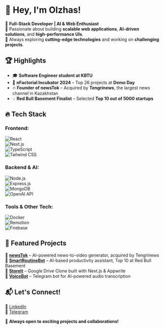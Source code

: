 # 👋 Hey, I'm Olzhas!  

🚀 **Full-Stack Developer | AI & Web Enthusiast**  
🔹 Passionate about building **scalable web applications**, **AI-driven solutions**, and **high-performance UIs**.  
🔹 Always exploring **cutting-edge technologies** and working on **challenging projects**.  

## 🏆 Highlights  
- 🎓 **Software Engineer student at KBTU**  
- 🏅 **nFactorial Incubator 2024** – Top 26 projects at **Demo Day**  
- 🔥 **Founder of newsTok** – Acquired by **Tengrinews**, the largest news channel in Kazakhstan  
- 💡 **Red Bull Basement Finalist** – Selected **Top 10 out of 5000 startups**  

## 🔥 Tech Stack  
### **Frontend:**  
![React](https://img.shields.io/badge/React-20232A?style=for-the-badge&logo=react&logoColor=61DAFB)  
![Next.js](https://img.shields.io/badge/Next.js-000000?style=for-the-badge&logo=nextdotjs&logoColor=white)  
![TypeScript](https://img.shields.io/badge/TypeScript-007ACC?style=for-the-badge&logo=typescript&logoColor=white)  
![Tailwind CSS](https://img.shields.io/badge/TailwindCSS-38B2AC?style=for-the-badge&logo=tailwind-css&logoColor=white)  

### **Backend & AI:**  
![Node.js](https://img.shields.io/badge/Node.js-43853D?style=for-the-badge&logo=node.js&logoColor=white)  
![Express.js](https://img.shields.io/badge/Express.js-000000?style=for-the-badge&logo=express&logoColor=white)  
![MongoDB](https://img.shields.io/badge/MongoDB-47A248?style=for-the-badge&logo=mongodb&logoColor=white)  
![OpenAI API](https://img.shields.io/badge/OpenAI-412991?style=for-the-badge&logo=openai&logoColor=white)  

### **Tools & Other Tech:**  
![Docker](https://img.shields.io/badge/Docker-2496ED?style=for-the-badge&logo=docker&logoColor=white)  
![Remotion](https://img.shields.io/badge/Remotion-F34263?style=for-the-badge&logo=remotion&logoColor=white)  
![Firebase](https://img.shields.io/badge/Firebase-FFCA28?style=for-the-badge&logo=firebase&logoColor=white)  

## 📌 Featured Projects  
🔹 **[newsTok](https://github.com/AkhmetovOlzhass/newsTok)** – AI-powered news-to-video generator, acquired by Tengrinews  
🔹 **[SmartRoutineBot](https://github.com/AkhmetovOlzhass/SmartRoutineBot)** – AI-based productivity assistant, Top 10 at Red Bull Basement  
🔹 **[StoreIt](https://github.com/AkhmetovOlzhass/storeIt)** – Google Drive Clone built with Next.js & Appwrite  
🔹 **[VoiceBot](https://github.com/AkhmetovOlzhass/VoiceBot)** – Telegram bot for AI-powered audio transcription  

## 📬 Let's Connect!  
💼 [LinkedIn](https://www.linkedin.com/in/shakarym/)  
📩 [Telegram](https://t.me/Shakarymm)  

🚀 **Always open to exciting projects and collaborations!**  
